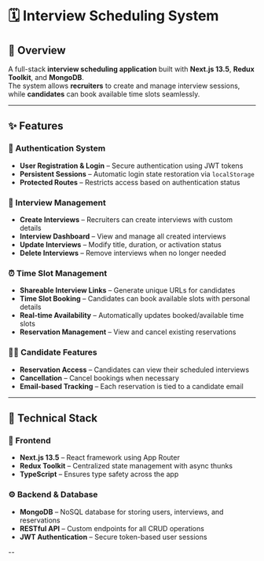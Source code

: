 # 🗓️ Interview Scheduling System

## 📖 Overview
A full-stack **interview scheduling application** built with **Next.js 13.5**, **Redux Toolkit**, and **MongoDB**.  
The system allows **recruiters** to create and manage interview sessions, while **candidates** can book available time slots seamlessly.

---

## ✨ Features

### 🔐 Authentication System
- **User Registration & Login** – Secure authentication using JWT tokens  
- **Persistent Sessions** – Automatic login state restoration via `localStorage`  
- **Protected Routes** – Restricts access based on authentication status  

### 🧩 Interview Management
- **Create Interviews** – Recruiters can create interviews with custom details  
- **Interview Dashboard** – View and manage all created interviews  
- **Update Interviews** – Modify title, duration, or activation status  
- **Delete Interviews** – Remove interviews when no longer needed  

### ⏰ Time Slot Management
- **Shareable Interview Links** – Generate unique URLs for candidates  
- **Time Slot Booking** – Candidates can book available slots with personal details  
- **Real-time Availability** – Automatically updates booked/available time slots  
- **Reservation Management** – View and cancel existing reservations  

### 👩‍💼 Candidate Features
- **Reservation Access** – Candidates can view their scheduled interviews  
- **Cancellation** – Cancel bookings when necessary  
- **Email-based Tracking** – Each reservation is tied to a candidate email  

---

## 🧠 Technical Stack

### 🎨 Frontend
- **Next.js 13.5** – React framework using App Router  
- **Redux Toolkit** – Centralized state management with async thunks  
- **TypeScript** – Ensures type safety across the app  

### ⚙️ Backend & Database
- **MongoDB** – NoSQL database for storing users, interviews, and reservations  
- **RESTful API** – Custom endpoints for all CRUD operations  
- **JWT Authentication** – Secure token-based user sessions  

--